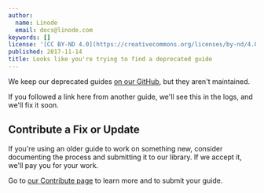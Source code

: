 ```yaml
---
author:
  name: Linode
  email: docs@linode.com
keywords: []
license: '[CC BY-ND 4.0](https://creativecommons.org/licenses/by-nd/4.0)'
published: 2017-11-14
title: Looks like you're trying to find a deprecated guide
---
```


We keep our deprecated guides [on our GitHub](https://github.com/linode/docs/tree/master/docs), but they aren't maintained.

If you followed a link here from another guide, we'll see this in the logs, and we'll fix it soon.

## Contribute a Fix or Update

If you're using an older guide to work on something new, consider documenting the process and submitting it to our library. If we accept it, we'll pay you for your work.

Go to [our Contribute page](/docs/contribute) to learn more and to submit your guide.
